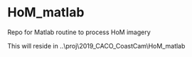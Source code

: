 # HoM_matlab
Repo for Matlab routine to process HoM imagery

This will reside in ..\proj\2019_CACO_CoastCam\HoM_matlab
